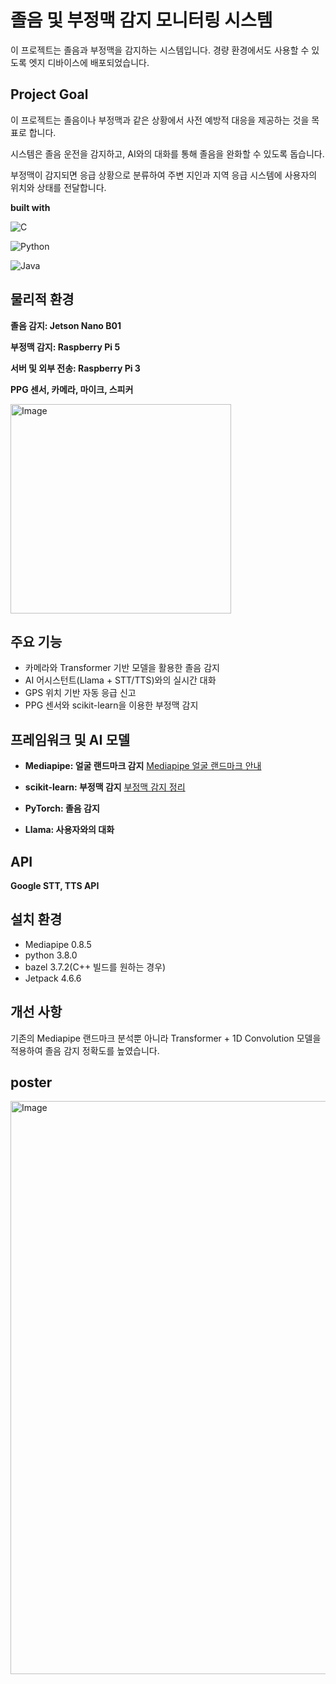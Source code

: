 # 졸음 및 부정맥 감지 모니터링 시스템
이 프로젝트는 졸음과 부정맥을 감지하는 시스템입니다. 경량 환경에서도 사용할 수 있도록 엣지 디바이스에 배포되었습니다.

## Project Goal
이 프로젝트는 졸음이나 부정맥과 같은 상황에서 사전 예방적 대응을 제공하는 것을 목표로 합니다.

시스템은 졸음 운전을 감지하고, AI와의 대화를 통해 졸음을 완화할 수 있도록 돕습니다.

부정맥이 감지되면 응급 상황으로 분류하여 주변 지인과 지역 응급 시스템에 사용자의 위치와 상태를 전달합니다.

**built with**

![C](https://img.shields.io/badge/c-%2300599C.svg?style=for-the-badge&logo=c&logoColor=white)

![Python](https://img.shields.io/badge/python-3670A0?style=for-the-badge&logo=python&logoColor=ffdd54)

![Java](https://img.shields.io/badge/java-%23ED8B00.svg?style=for-the-badge&logo=openjdk&logoColor=white)

## 물리적 환경

**졸음 감지: Jetson Nano B01**

**부정맥 감지: Raspberry Pi 5**

**서버 및 외부 전송: Raspberry Pi 3**

**PPG 센서, 카메라, 마이크, 스피커**

<img width="353" height="335" alt="Image" src="https://github.com/user-attachments/assets/f915e30d-eab1-4d76-8097-436eb2040182" />

## 주요 기능
* 카메라와 Transformer 기반 모델을 활용한 졸음 감지
* AI 어시스턴트(Llama + STT/TTS)와의 실시간 대화
* GPS 위치 기반 자동 응급 신고
* PPG 센서와 scikit-learn을 이용한 부정맥 감지
## 프레임워크 및 AI 모델
* **Mediapipe: 얼굴 랜드마크 감지** [Mediapipe 얼굴 랜드마크 안내](https://scratched-vise-e9a.notion.site/jetson-nano-mediapipe-1cc0a75193b4801a90c3c36095b19cbb?source=copy_link)

* **scikit-learn: 부정맥 감지**
 [부정맥 감지 정리](https://scratched-vise-e9a.notion.site/learning-PPG-data-1d60a75193b480e19feed34ca9d18802?source=copy_link)

* **PyTorch: 졸음 감지**

* **Llama: 사용자와의 대화**

## API
**Google STT, TTS API**

## 설치 환경
* Mediapipe 0.8.5
* python 3.8.0
* bazel 3.7.2(C++ 빌드를 원하는 경우)
* Jetpack 4.6.6

## 개선 사항
기존의 Mediapipe 랜드마크 분석뿐 아니라 Transformer + 1D Convolution 모델을 적용하여 졸음 감지 정확도를 높였습니다.

## poster
<img width="680" height="917" alt="Image" src="https://github.com/user-attachments/assets/d800c5d3-c783-4ffa-a639-af57e582ff3d" />
